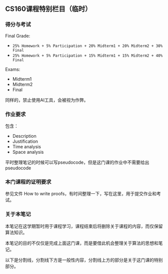 ## CS160课程特别栏目（临时）

### 得分与考试

Final Grade:

* `25% Homework + 5% Participation + 20% Midterm1 + 20% Midterm2 + 30% Final`
* `25% Homework + 5% Participation + 15% Midterm1 + 15% Midterm2 + 40% Final`

Exams:

* Midterm1
* Midterm2
* Final

同样的，禁止使用AI工具，会被视为作弊。

### 作业要求

包含：

* Description
* Justification
* Time analysis
* Space analysis

平时整理笔记的时候可以写pseudocode，但是这门课的作业中不需要给出pseudocode

### 本门课程的证明要求

参见文件 How to write proofs，有时间整理一下，写在这里，用于提交作业和考试。

### 关于本笔记

本笔记在这学期暂时用于课程学习，课程结束后将删除关于课程的内容，而仅保留算法知识。

本笔记的目的不仅仅是完成上面这门课，而是要借此机会整理关于算法的思想和笔记。

以下是分割线，分割线下方是一般性内容，分割线上方的部分是关于这门课的特别部分。
